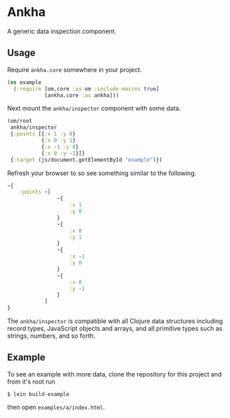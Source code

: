 # Ankha

A generic data inspection component.

## Usage

Require `ankha.core` somewhere in your project. 

```clojure
(ns example 
  (:require [om.core :as om :include-macros true]
            [ankha.core :as ankha]))
```

Next mount the `ankha/inspector` component with some data.

```clojure
(om/root
 ankha/inspector
 {:points [{:x 1 :y 0}
		   {:x 0 :y 1}
		   {:x -1 :y 0}
	       {:x 0 :y -1}]}
 {:target (js/document.getElementById "example")})
```

Refresh your browser to so see something similar to the following.

```clojure
-{
	:points -[
				-{
					:x 1
					:y 0
				}
				-{
					:x 0
					:y 1
				}
				-{
					:x -1
					:y 0
				}
				-{
					:x 0
					:y -1
				}
			]
}
```

The `ankha/inspector` is compatible with all Clojure data structures
including record types, JavaScript objects and arrays, and all
primitive types such as strings, numbers, and so forth.

## Example

To see an example with more data, clone the repository for this
project and from it's root run

```
$ lein build-example
```

then open `examples/a/index.html`.
